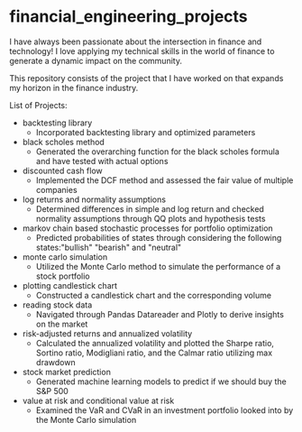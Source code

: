 # financial_engineering_projects

I have always been passionate about the intersection in finance and technology! 
I love applying my technical skills in the world of finance to generate a dynamic impact on the community.


This repository consists of the project that I have worked on that expands my horizon in the finance industry.


List of Projects:
- backtesting library
  - Incorporated backtesting library and optimized parameters
- black scholes method
  - Generated the overarching function for the black scholes formula and have tested with actual options
- discounted cash flow
  - Implemented the DCF method and assessed the fair value of multiple companies
- log returns and normality assumptions
  - Determined differences in simple and log return and checked normality assumptions through QQ plots and hypothesis tests
- markov chain based stochastic processes for portfolio optimization
  - Predicted probabilities of states through considering the following states:"bullish" "bearish" and "neutral" 
- monte carlo simulation 
  - Utilized the Monte Carlo method to simulate the performance of a stock portfolio
- plotting candlestick chart
  - Constructed a candlestick chart and the corresponding volume
- reading stock data
  - Navigated through Pandas Datareader and Plotly to derive insights on the market
- risk-adjusted returns and annualized volatility
  - Calculated the annualized volatility and  plotted the Sharpe ratio, Sortino ratio, Modigliani ratio, and the Calmar ratio utilizing max drawdown
- stock market prediction
  - Generated machine learning models to predict if we should buy the S&P 500
- value at risk and conditional value at risk
  - Examined the VaR and CVaR in an investment portfolio looked into by the Monte Carlo simulation

